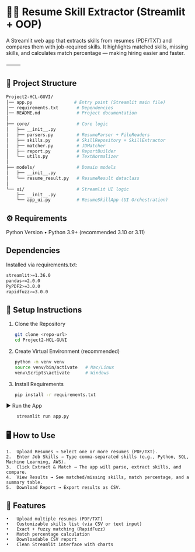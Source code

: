 # 📄🔎 Resume Skill Extractor (Streamlit + OOP)

A Streamlit web app that extracts skills from resumes (PDF/TXT) and compares them with job-required skills. It highlights matched skills, missing skills, and calculates match percentage — making hiring easier and faster.


⸻
## 📂 Project Structure
```bash
Project2-HCL-GUVI/
│── app.py                # Entry point (Streamlit main file)
│── requirements.txt       # Dependencies
│── README.md              # Project documentation
│
├── core/                  # Core logic
│   ├── __init__.py
│   ├── parsers.py         # ResumeParser + FileReaders
│   ├── skills.py          # SkillRepository + SkillExtractor
│   ├── matcher.py         # JDMatcher
│   ├── report.py          # ReportBuilder
│   └── utils.py           # TextNormalizer
│
├── models/                # Domain models
│   ├── __init__.py
│   └── resume_result.py   # ResumeResult dataclass
│
└── ui/                    # Streamlit UI logic
    ├── __init__.py
    └── app_ui.py          # ResumeSkillApp (UI Orchestration)
```

## ⚙️ Requirements

 Python Version
	•	Python 3.9+ (recommended 3.10 or 3.11)

## Dependencies

Installed via requirements.txt:
```bash
streamlit>=1.36.0
pandas>=2.0.0
PyPDF2>=3.0.0
rapidfuzz>=3.0.0
```

## 🚀 Setup Instructions

1.	Clone the Repository
 	```bash
    git clone <repo-url>
    cd Project2-HCL-GUVI
	```

2.	Create Virtual Environment (recommended)
	```bash
    python -m venv venv
    source venv/bin/activate   # Mac/Linux
    venv\Scripts\activate      # Windows
	```

3.	Install Requirements
	```bash
    pip install -r requirements.txt
	```
▶️ Run the App
```bash
    streamlit run app.py
```


## 🖥️ How to Use

	1.	Upload Resumes → Select one or more resumes (PDF/TXT).
	2.	Enter Job Skills → Type comma-separated skills (e.g., Python, SQL, Machine Learning, AWS).
	3.	Click Extract & Match → The app will parse, extract skills, and compare.
	4.	View Results → See matched/missing skills, match percentage, and a summary table.
	5.	Download Report → Export results as CSV.


## 🔧 Features

	•	Upload multiple resumes (PDF/TXT)
	•	Customizable skills list (via CSV or text input)
	•	Exact + fuzzy matching (RapidFuzz)
	•	Match percentage calculation
	•	Downloadable CSV report
	•	Clean Streamlit interface with charts

